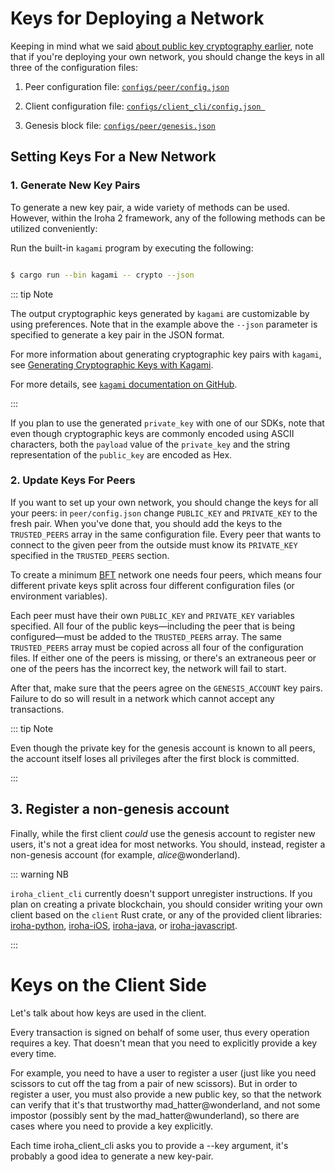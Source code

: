 # Keys for Deploying a Network

Keeping in mind what we said [about public key cryptography earlier](/public-key-cryptography.md), note that if you're deploying your own network, you should change the keys in all three of the configuration files:

1. Peer configuration file: [`configs/peer/config.json`](./peer-configuration.md)

2. Client configuration file: [`configs/client_cli/config.json `](./client-configuration.md)

3. Genesis block file: [`configs/peer/genesis.json`](./genesis.md)

## Setting Keys For a New Network

### 1. Generate New Key Pairs

To generate a new key pair, a wide variety of methods can be used. However, within the Iroha 2 framework, any of the following methods can be utilized conveniently:

Run the built-in `kagami` program by executing the following:

```bash

$ cargo run --bin kagami -- crypto --json

```
::: tip Note

The output cryptographic keys generated by `kagami` are customizable by using preferences. Note that in the example above the `--json` parameter is specified to generate a key pair in the JSON format.

For more information about generating cryptographic key pairs with `kagami`, see [Generating Cryptographic Keys with Kagami](creating-cryptographic-keys.md#kagami).

For more details, see [`kagami` documentation on GitHub](https://github.com/hyperledger/iroha/tree/iroha2-dev/tools/kagami#crypto).

:::

If you plan to use the generated `private_key` with one of our SDKs, note that even though cryptographic keys are commonly encoded using ASCII characters, both the `payload` value of the `private_key` and the string representation of the `public_key` are encoded as Hex.

### 2. Update Keys For Peers

If you want to set up your own network, you should change the keys for all your peers: in `peer/config.json` change `PUBLIC_KEY` and `PRIVATE_KEY` to the fresh pair. When you've done that, you should add the keys to the `TRUSTED_PEERS` array in the same configuration file. Every peer that wants to connect to the given peer from the outside must know its `PRIVATE_KEY` specified in the `TRUSTED_PEERS` section.

To create a minimum [BFT](guide/glossary.md#byzantine-fault-tolerance-bft) network one needs four peers, which means four different private keys split across four different configuration files (or environment variables). 

Each peer must have their own `PUBLIC_KEY` and `PRIVATE_KEY` variables specified. All four of the public keys—including the peer that is being configured—must be added to the `TRUSTED_PEERS` array. The same `TRUSTED_PEERS` array must be copied across all four of the configuration files. If either one of the peers is missing, or there's an extraneous peer or one of the peers has the incorrect key, the network will fail to start. 

After that, make sure that the peers agree on the `GENESIS_ACCOUNT` key pairs. Failure to do so will result in a network which cannot accept any transactions. 

::: tip Note

Even though the private key for the genesis account is known to all peers, the account itself loses all privileges after the first block is committed.

:::

## 3. Register a non-genesis account

Finally, while the first client _could_ use the genesis account to register new users, it's not a great idea for most networks. You should, instead, register a non-genesis account (for example, _alice_@wonderland).

::: warning NB

`iroha_client_cli` currently doesn't support unregister instructions. If you plan on creating a private blockchain, you should consider writing your own client based on the `client` Rust crate, or any of the provided client libraries:
[iroha-python](https://github.com/hyperledger/iroha-python),
[iroha-iOS](https://github.com/hyperledger/iroha-ios),
[iroha-java](https://github.com/hyperledger/iroha-java), or
[iroha-javascript](https://github.com/hyperledger/iroha-javascript/tree/iroha2).

:::

# Keys on the Client Side

Let's talk about how keys are used in the client.

Every transaction is signed on behalf of some user, thus every operation requires a key. That doesn't mean that you need to explicitly provide a key every time.

For example, you need to have a user to register a user (just like you need scissors to cut off the tag from a pair of new scissors). But in order to register a user, you must also provide a new public key, so that the network can verify that it's that trustworthy mad_hatter@wonderland, and not some impostor (possibly sent by the mad_hatter@wunderland), so there are cases where you need to provide a key explicitly.

Each time iroha_client_cli asks you to provide a --key argument, it's probably a good idea to generate a new key-pair.
